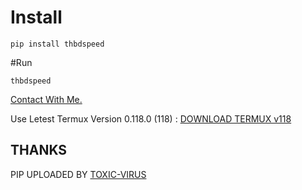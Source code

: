 # Install

````
pip install thbdspeed
````

#Run

````
thbdspeed
````

<p><a href = "https://facebook.com/toxicsoulx">Contact With Me.</a></p>


Use Letest Termux Version 0.118.0 (118) : <a href="https://f-droid.org/repo/com.termux_118.apk">DOWNLOAD TERMUX v118</a>

## THANKS

<p>PIP UPLOADED BY <a href = "https://facebook.com/toxicsoulx">TOXIC-VIRUS</a></p>
